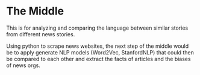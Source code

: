 # The Middle

This is for analyzing and comparing the language between similar stories from different news stories.

Using python to scrape news websites, the next step of the middle would be to apply generate NLP models (Word2Vec, StanfordNLP) that could then be compared to each other and extract the facts of articles and the biases of news orgs. 
